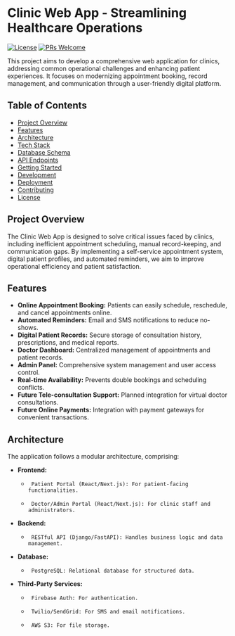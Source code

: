 # Clinic Web App - Streamlining Healthcare Operations

[![License](https://img.shields.io/badge/License-MIT-yellow.svg)](https://opensource.org/licenses/MIT) [![PRs Welcome](https://img.shields.io/badge/PRs-welcome-brightgreen.svg)](https://github.com/yourusername/clinic-web-app/pulls)

This project aims to develop a comprehensive web application for clinics, addressing common operational challenges and enhancing patient experiences. It focuses on modernizing appointment booking, record management, and communication through a user-friendly digital platform.

## Table of Contents

-   [Project Overview](#project-overview)
-   [Features](#features)
-   [Architecture](#architecture)
-   [Tech Stack](#tech-stack)
-   [Database Schema](#database-schema)
-   [API Endpoints](#api-endpoints)
-   [Getting Started](#getting-started)
-   [Development](#development)
-   [Deployment](#deployment)
-   [Contributing](#contributing)
-   [License](#license)

## Project Overview

The Clinic Web App is designed to solve critical issues faced by clinics, including inefficient appointment scheduling, manual record-keeping, and communication gaps. By implementing a self-service appointment system, digital patient profiles, and automated reminders, we aim to improve operational efficiency and patient satisfaction.

## Features

-   **Online Appointment Booking:** Patients can easily schedule, reschedule, and cancel appointments online.
-   **Automated Reminders:** Email and SMS notifications to reduce no-shows.
-   **Digital Patient Records:** Secure storage of consultation history, prescriptions, and medical reports.
-   **Doctor Dashboard:** Centralized management of appointments and patient records.
-   **Admin Panel:** Comprehensive system management and user access control.
-   **Real-time Availability:** Prevents double bookings and scheduling conflicts.
-   **Future Tele-consultation Support:** Planned integration for virtual doctor consultations.
-   **Future Online Payments:** Integration with payment gateways for convenient transactions.

## Architecture

The application follows a modular architecture, comprising:

-   **Frontend:**
    -      Patient Portal (React/Next.js): For patient-facing functionalities.
    -      Doctor/Admin Portal (React/Next.js): For clinic staff and administrators.
-   **Backend:**
    -      RESTful API (Django/FastAPI): Handles business logic and data management.
-   **Database:**
    -      PostgreSQL: Relational database for structured data.
-   **Third-Party Services:**
    -      Firebase Auth: For authentication.
    -      Twilio/SendGrid: For SMS and email notifications.
    -      AWS S3: For file storage.